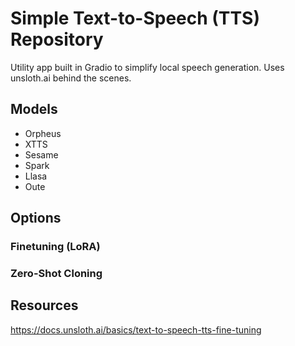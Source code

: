 # Simple Text-to-Speech (TTS) Repository

Utility app built in Gradio to simplify local speech generation. Uses unsloth.ai behind the scenes.

## Models

- Orpheus
- XTTS
- Sesame
- Spark
- Llasa
- Oute

## Options

### Finetuning (LoRA)

### Zero-Shot Cloning

## Resources

https://docs.unsloth.ai/basics/text-to-speech-tts-fine-tuning